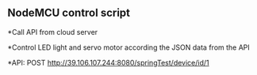 NodeMCU control script
-----------------
*Call API from cloud server

*Control LED light and servo motor according the JSON data from the API

*API:
POST http://39.106.107.244:8080/springTest/device/id/1
